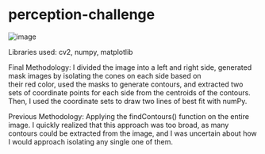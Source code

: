 # perception-challenge
![image](https://github.com/alicyang/perception-challenge/assets/121693495/005c5891-e89b-441e-868b-6d9ffca5d901)  

Libraries used: cv2, numpy, matplotlib

Final Methodology: I divided the image into a left and right side, generated mask images by isolating the cones on each side based on     
                   their red color, used the masks to generate contours, and extracted two sets of coordinate points for each side from the 
                   centroids of the contours. Then, I used the coordinate sets to draw two lines of best fit with numPy. 
                   
Previous Methodology: Applying the findContours() function on the entire image. I quickly realized that this approach was too broad, as 
                      many contours could be extracted from the image, and I was uncertain about how I would approach isolating any single                        one of them. 

